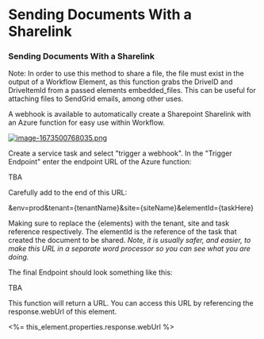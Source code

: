 # Sending Documents With a Sharelink

### Sending Documents With a Sharelink

Note: In order to use this method to share a file, the file must exist in the output of a Workflow Element, as this function grabs the DriveID and DriveItemId from a passed elements embedded\_files. This can be useful for attaching files to SendGrid emails, among other uses.

A webhook is available to automatically create a Sharepoint Sharelink with an Azure function for easy use within Workflow.

[![image-1673500768035.png](https://docs.rapidplatform.com/uploads/images/gallery/2023-01/scaled-1680-/R0mYFMTSy0FFnaXo-image-1673500768035.png)](https://docs.rapidplatform.com/uploads/images/gallery/2023-01/R0mYFMTSy0FFnaXo-image-1673500768035.png)

Create a service task and select "trigger a webhook". In the "Trigger Endpoint" enter the endpoint URL of the Azure function:

TBA

Carefully add to the end of this URL:

&amp;env=prod&amp;tenant={tenantName}&amp;site={siteName}&amp;elementId={taskHere}

Making sure to replace the {elements} with the tenant, site and task reference respectively. The elementId is the reference of the task that created the document to be shared. *Note, it is usually safer, and easier, to make this URL in a separate word processor so you can see what you are doing.*

The final Endpoint should look something like this:

TBA

This function will return a URL. You can access this URL by referencing the response.webUrl of this element.

&lt;%= this\_element.properties.response.webUrl %&gt;